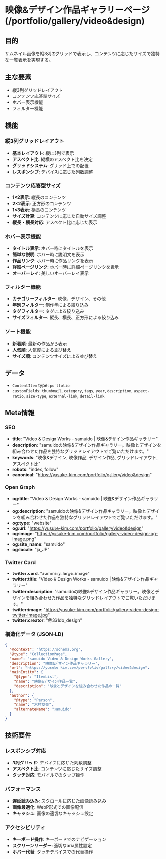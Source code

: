 # 映像&デザイン作品ギャラリーページ (/portfolio/gallery/video&design)

## 目的

サムネイル画像を縦3列のグリッドで表示し、コンテンツに応じたサイズで独特な一覧表示を実現する。

## 主な要素

- 縦3列グリッドレイアウト
- コンテンツ応答型サイズ
- ホバー表示機能
- フィルター機能

## 機能

### 縦3列グリッドレイアウト

- **基本レイアウト**: 縦に3列で表示
- **アスペクト比**: 縦横のアスペクト比を決定
- **グリッドシステム**: グリッド上での配置
- **レスポンシブ**: デバイスに応じた列数調整

### コンテンツ応答型サイズ

- **1×2表示**: 縦長のコンテンツ
- **2×2表示**: 正方形のコンテンツ
- **1×3表示**: 横長のコンテンツ
- **サイズ計算**: コンテンツに応じた自動サイズ調整
- **縦長・横長対応**: アスペクト比に応じた表示

### ホバー表示機能

- **タイトル表示**: ホバー時にタイトルを表示
- **簡単な説明**: ホバー時に説明文を表示
- **作品リンク**: ホバー時に作品リンクを表示
- **詳細ページリンク**: ホバー時に詳細ページリンクを表示
- **オーバーレイ**: 美しいオーバーレイ表示

### フィルター機能

- **カテゴリーフィルター**: 映像、デザイン、その他
- **年別フィルター**: 制作年による絞り込み
- **タグフィルター**: タグによる絞り込み
- **サイズフィルター**: 縦長、横長、正方形による絞り込み

### ソート機能

- **新着順**: 最新の作品から表示
- **人気順**: 人気度による並び替え
- **サイズ順**: コンテンツサイズによる並び替え

## データ

- `ContentItem` type: `portfolio`
- `customFields`: `thumbnail`, `category`, `tags`, `year`, `description`, `aspect-ratio`, `size-type`, `external-link`, `detail-link`

## Meta情報

### SEO

- **title**: "Video & Design Works - samuido | 映像&デザイン作品ギャラリー"
- **description**: "samuidoの映像&デザイン作品ギャラリー。映像とデザインを組み合わせた作品を独特なグリッドレイアウトでご覧いただけます。"
- **keywords**: "映像&デザイン, 映像作品, デザイン作品, グリッドレイアウト, アスペクト比"
- **robots**: "index, follow"
- **canonical**: "https://yusuke-kim.com/portfolio/gallery/video&design"

### Open Graph

- **og:title**: "Video & Design Works - samuido | 映像&デザイン作品ギャラリー"
- **og:description**: "samuidoの映像&デザイン作品ギャラリー。映像とデザインを組み合わせた作品を独特なグリッドレイアウトでご覧いただけます。"
- **og:type**: "website"
- **og:url**: "https://yusuke-kim.com/portfolio/gallery/video&design"
- **og:image**: "https://yusuke-kim.com/portfolio/gallery-video-design-og-image.png"
- **og:site_name**: "samuido"
- **og:locale**: "ja_JP"

### Twitter Card

- **twitter:card**: "summary_large_image"
- **twitter:title**: "Video & Design Works - samuido | 映像&デザイン作品ギャラリー"
- **twitter:description**: "samuidoの映像&デザイン作品ギャラリー。映像とデザインを組み合わせた作品を独特なグリッドレイアウトでご覧いただけます。"
- **twitter:image**: "https://yusuke-kim.com/portfolio/gallery-video-design-twitter-image.jpg"
- **twitter:creator**: "@361do_design"

### 構造化データ (JSON-LD)

```json
{
  "@context": "https://schema.org",
  "@type": "CollectionPage",
  "name": "samuido Video & Design Works Gallery",
  "description": "映像&デザイン作品ギャラリー",
  "url": "https://yusuke-kim.com/portfolio/gallery/video&design",
  "mainEntity": {
    "@type": "ItemList",
    "name": "映像&デザイン作品一覧",
    "description": "映像とデザインを組み合わせた作品の一覧"
  },
  "author": {
    "@type": "Person",
    "name": "木村友亮",
    "alternateName": "samuido"
  }
}
```

## 技術要件

### レスポンシブ対応

- **3列グリッド**: デバイスに応じた列数調整
- **アスペクト比**: コンテンツに応じたサイズ調整
- **タッチ対応**: モバイルでのタップ操作

### パフォーマンス

- **遅延読み込み**: スクロールに応じた画像読み込み
- **画像最適化**: WebP形式での画像配信
- **キャッシュ**: 画像の適切なキャッシュ設定

### アクセシビリティ

- **キーボード操作**: キーボードでのナビゲーション
- **スクリーンリーダー**: 適切なaria属性設定
- **ホバー代替**: タッチデバイスでの代替操作

